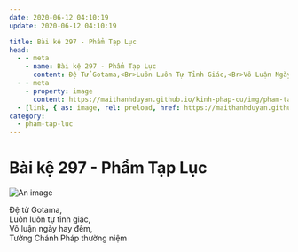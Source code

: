 ```yaml
---
date: 2020-06-12 04:10:19
update: 2020-06-12 04:10:19

title: Bài kệ 297 - Phẩm Tạp Lục
head:
  - - meta
    - name: Bài kệ 297 - Phẩm Tạp Lục
      content: Ðệ Tử Gotama,<Br>Luôn Luôn Tự Tỉnh Giác,<Br>Vô Luận Ngày Hay Đêm,<Br>Tưởng Chánh Pháp Thường Niệm<Br>
  - - meta
    - property: image
      content: https://maithanhduyan.github.io/kinh-phap-cu/img/pham-tap-luc/pham-tap-luc-297.jpg
  - [link, { as: image, rel: preload, href: https://maithanhduyan.github.io/kinh-phap-cu/img/pham-tap-luc/pham-tap-luc-297.jpg }]
category:
  - pham-tap-luc
---
```


# Bài kệ 297 - Phẩm Tạp Lục

![An image](/img/pham-tap-luc/pham-tap-luc-297.jpg)

Ðệ tử Gotama,<br>Luôn luôn tự tỉnh giác,<br>Vô luận ngày hay đêm,<br>Tưởng Chánh Pháp thường niệm<br>
